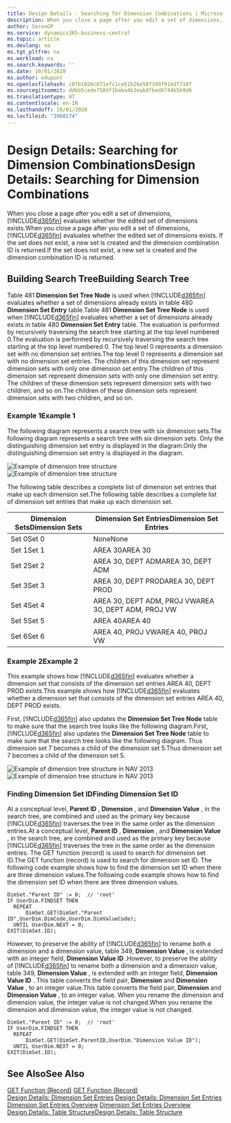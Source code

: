```yaml
---
title: Design Details - Searching for Dimension Combinations | Microsoft Docs
description: When you close a page after you edit a set of dimensions, Business Central evaluates whether the edited set of dimensions exists. If the set does not exist, a new set is created and the dimension combination ID is returned.
author: SorenGP
ms.service: dynamics365-business-central
ms.topic: article
ms.devlang: na
ms.tgt_pltfrm: na
ms.workload: na
ms.search.keywords: ''
ms.date: 10/01/2020
ms.author: edupont
ms.openlocfilehash: c8fb1026c871efc1ce61b26e587399f91bdf718f
ms.sourcegitcommit: ddbb5cede750df1baba4b3eab8fbed6744b5b9d6
ms.translationtype: HT
ms.contentlocale: en-IN
ms.lasthandoff: 10/01/2020
ms.locfileid: "3960174"
---
```

# <a name="design-details-searching-for-dimension-combinations"></a><span data-ttu-id="3b63e-104">Design Details: Searching for Dimension Combinations</span><span class="sxs-lookup"><span data-stu-id="3b63e-104">Design Details: Searching for Dimension Combinations</span></span>
<span data-ttu-id="3b63e-105">When you close a page after you edit a set of dimensions, [!INCLUDE[d365fin](includes/d365fin_md.md)] evaluates whether the edited set of dimensions exists.</span><span class="sxs-lookup"><span data-stu-id="3b63e-105">When you close a page after you edit a set of dimensions, [!INCLUDE[d365fin](includes/d365fin_md.md)] evaluates whether the edited set of dimensions exists.</span></span> <span data-ttu-id="3b63e-106">If the set does not exist, a new set is created and the dimension combination ID is returned.</span><span class="sxs-lookup"><span data-stu-id="3b63e-106">If the set does not exist, a new set is created and the dimension combination ID is returned.</span></span>  

## <a name="building-search-tree"></a><span data-ttu-id="3b63e-107">Building Search Tree</span><span class="sxs-lookup"><span data-stu-id="3b63e-107">Building Search Tree</span></span>  
 <span data-ttu-id="3b63e-108">Table 481 **Dimension Set Tree Node** is used when [!INCLUDE[d365fin](includes/d365fin_md.md)] evaluates whether a set of dimensions already exists in table 480 **Dimension Set Entry** table.</span><span class="sxs-lookup"><span data-stu-id="3b63e-108">Table 481 **Dimension Set Tree Node** is used when [!INCLUDE[d365fin](includes/d365fin_md.md)] evaluates whether a set of dimensions already exists in table 480 **Dimension Set Entry** table.</span></span> <span data-ttu-id="3b63e-109">The evaluation is performed by recursively traversing the search tree starting at the top level numbered 0.</span><span class="sxs-lookup"><span data-stu-id="3b63e-109">The evaluation is performed by recursively traversing the search tree starting at the top level numbered 0.</span></span> <span data-ttu-id="3b63e-110">The top level 0 represents a dimension set with no dimension set entries.</span><span class="sxs-lookup"><span data-stu-id="3b63e-110">The top level 0 represents a dimension set with no dimension set entries.</span></span> <span data-ttu-id="3b63e-111">The children of this dimension set represent dimension sets with only one dimension set entry.</span><span class="sxs-lookup"><span data-stu-id="3b63e-111">The children of this dimension set represent dimension sets with only one dimension set entry.</span></span> <span data-ttu-id="3b63e-112">The children of these dimension sets represent dimension sets with two children, and so on.</span><span class="sxs-lookup"><span data-stu-id="3b63e-112">The children of these dimension sets represent dimension sets with two children, and so on.</span></span>  

### <a name="example-1"></a><span data-ttu-id="3b63e-113">Example 1</span><span class="sxs-lookup"><span data-stu-id="3b63e-113">Example 1</span></span>  
 <span data-ttu-id="3b63e-114">The following diagram represents a search tree with six dimension sets.</span><span class="sxs-lookup"><span data-stu-id="3b63e-114">The following diagram represents a search tree with six dimension sets.</span></span> <span data-ttu-id="3b63e-115">Only the distinguishing dimension set entry is displayed in the diagram.</span><span class="sxs-lookup"><span data-stu-id="3b63e-115">Only the distinguishing dimension set entry is displayed in the diagram.</span></span>  

 <span data-ttu-id="3b63e-116">![Example of dimension tree structure](media/nav2013_dimension_tree.png "Example of dimension tree structure")</span><span class="sxs-lookup"><span data-stu-id="3b63e-116">![Example of dimension tree structure](media/nav2013_dimension_tree.png "Example of dimension tree structure")</span></span>  

 <span data-ttu-id="3b63e-117">The following table describes a complete list of dimension set entries that make up each dimension set.</span><span class="sxs-lookup"><span data-stu-id="3b63e-117">The following table describes a complete list of dimension set entries that make up each dimension set.</span></span>  

|<span data-ttu-id="3b63e-118">Dimension Sets</span><span class="sxs-lookup"><span data-stu-id="3b63e-118">Dimension Sets</span></span>|<span data-ttu-id="3b63e-119">Dimension Set Entries</span><span class="sxs-lookup"><span data-stu-id="3b63e-119">Dimension Set Entries</span></span>|  
|--------------------|---------------------------|  
|<span data-ttu-id="3b63e-120">Set 0</span><span class="sxs-lookup"><span data-stu-id="3b63e-120">Set 0</span></span>|<span data-ttu-id="3b63e-121">None</span><span class="sxs-lookup"><span data-stu-id="3b63e-121">None</span></span>|  
|<span data-ttu-id="3b63e-122">Set 1</span><span class="sxs-lookup"><span data-stu-id="3b63e-122">Set 1</span></span>|<span data-ttu-id="3b63e-123">AREA 30</span><span class="sxs-lookup"><span data-stu-id="3b63e-123">AREA 30</span></span>|  
|<span data-ttu-id="3b63e-124">Set 2</span><span class="sxs-lookup"><span data-stu-id="3b63e-124">Set 2</span></span>|<span data-ttu-id="3b63e-125">AREA 30, DEPT ADM</span><span class="sxs-lookup"><span data-stu-id="3b63e-125">AREA 30, DEPT ADM</span></span>|  
|<span data-ttu-id="3b63e-126">Set 3</span><span class="sxs-lookup"><span data-stu-id="3b63e-126">Set 3</span></span>|<span data-ttu-id="3b63e-127">AREA 30, DEPT PROD</span><span class="sxs-lookup"><span data-stu-id="3b63e-127">AREA 30, DEPT PROD</span></span>|  
|<span data-ttu-id="3b63e-128">Set 4</span><span class="sxs-lookup"><span data-stu-id="3b63e-128">Set 4</span></span>|<span data-ttu-id="3b63e-129">AREA 30, DEPT ADM, PROJ VW</span><span class="sxs-lookup"><span data-stu-id="3b63e-129">AREA 30, DEPT ADM, PROJ VW</span></span>|  
|<span data-ttu-id="3b63e-130">Set 5</span><span class="sxs-lookup"><span data-stu-id="3b63e-130">Set 5</span></span>|<span data-ttu-id="3b63e-131">AREA 40</span><span class="sxs-lookup"><span data-stu-id="3b63e-131">AREA 40</span></span>|  
|<span data-ttu-id="3b63e-132">Set 6</span><span class="sxs-lookup"><span data-stu-id="3b63e-132">Set 6</span></span>|<span data-ttu-id="3b63e-133">AREA 40, PROJ VW</span><span class="sxs-lookup"><span data-stu-id="3b63e-133">AREA 40, PROJ VW</span></span>|  

### <a name="example-2"></a><span data-ttu-id="3b63e-134">Example 2</span><span class="sxs-lookup"><span data-stu-id="3b63e-134">Example 2</span></span>  
 <span data-ttu-id="3b63e-135">This example shows how [!INCLUDE[d365fin](includes/d365fin_md.md)] evaluates whether a dimension set that consists of the dimension set entries AREA 40, DEPT PROD exists.</span><span class="sxs-lookup"><span data-stu-id="3b63e-135">This example shows how [!INCLUDE[d365fin](includes/d365fin_md.md)] evaluates whether a dimension set that consists of the dimension set entries AREA 40, DEPT PROD exists.</span></span>  

 <span data-ttu-id="3b63e-136">First, [!INCLUDE[d365fin](includes/d365fin_md.md)] also updates the **Dimension Set Tree Node** table to make sure that the search tree looks like the following diagram.</span><span class="sxs-lookup"><span data-stu-id="3b63e-136">First, [!INCLUDE[d365fin](includes/d365fin_md.md)] also updates the **Dimension Set Tree Node** table to make sure that the search tree looks like the following diagram.</span></span> <span data-ttu-id="3b63e-137">Thus dimension set 7 becomes a child of the dimension set 5.</span><span class="sxs-lookup"><span data-stu-id="3b63e-137">Thus dimension set 7 becomes a child of the dimension set 5.</span></span>  

 <span data-ttu-id="3b63e-138">![Example of dimension tree structure in NAV 2013](media/nav2013_dimension_tree_example2.png "Example of dimension tree structure in NAV 2013")</span><span class="sxs-lookup"><span data-stu-id="3b63e-138">![Example of dimension tree structure in NAV 2013](media/nav2013_dimension_tree_example2.png "Example of dimension tree structure in NAV 2013")</span></span>  

### <a name="finding-dimension-set-id"></a><span data-ttu-id="3b63e-139">Finding Dimension Set ID</span><span class="sxs-lookup"><span data-stu-id="3b63e-139">Finding Dimension Set ID</span></span>  
 <span data-ttu-id="3b63e-140">At a conceptual level, **Parent ID** , **Dimension** , and **Dimension Value** , in the search tree, are combined and used as the primary key because [!INCLUDE[d365fin](includes/d365fin_md.md)] traverses the tree in the same order as the dimension entries.</span><span class="sxs-lookup"><span data-stu-id="3b63e-140">At a conceptual level, **Parent ID** , **Dimension** , and **Dimension Value** , in the search tree, are combined and used as the primary key because [!INCLUDE[d365fin](includes/d365fin_md.md)] traverses the tree in the same order as the dimension entries.</span></span> <span data-ttu-id="3b63e-141">The GET function (record) is used to search for dimension set ID.</span><span class="sxs-lookup"><span data-stu-id="3b63e-141">The GET function (record) is used to search for dimension set ID.</span></span> <span data-ttu-id="3b63e-142">The following code example shows how to find the dimension set ID when there are three dimension values.</span><span class="sxs-lookup"><span data-stu-id="3b63e-142">The following code example shows how to find the dimension set ID when there are three dimension values.</span></span>  

```  
DimSet."Parent ID" := 0;  // 'root'  
IF UserDim.FINDSET THEN  
  REPEAT  
      DimSet.GET(DimSet."Parent ID",UserDim.DimCode,UserDim.DimValueCode);  
  UNTIL UserDim.NEXT = 0;  
EXIT(DimSet.ID);  

```  

<span data-ttu-id="3b63e-143">However, to preserve the ability of [!INCLUDE[d365fin](includes/d365fin_md.md)] to rename both a dimension and a dimension value, table 349, **Dimension Value** , is extended with an integer field, **Dimension Value ID** .</span><span class="sxs-lookup"><span data-stu-id="3b63e-143">However, to preserve the ability of [!INCLUDE[d365fin](includes/d365fin_md.md)] to rename both a dimension and a dimension value, table 349, **Dimension Value** , is extended with an integer field, **Dimension Value ID** .</span></span> <span data-ttu-id="3b63e-144">This table converts the field pair, **Dimension** and **Dimension Value** , to an integer value.</span><span class="sxs-lookup"><span data-stu-id="3b63e-144">This table converts the field pair, **Dimension** and **Dimension Value** , to an integer value.</span></span> <span data-ttu-id="3b63e-145">When you rename the dimension and dimension value, the integer value is not changed.</span><span class="sxs-lookup"><span data-stu-id="3b63e-145">When you rename the dimension and dimension value, the integer value is not changed.</span></span>  

```  
DimSet."Parent ID" := 0;  // 'root'  
IF UserDim.FINDSET THEN  
  REPEAT  
      DimSet.GET(DimSet.ParentID,UserDim."Dimension Value ID");  
  UNTIL UserDim.NEXT = 0;  
EXIT(DimSet.ID);  

```  

## <a name="see-also"></a><span data-ttu-id="3b63e-146">See Also</span><span class="sxs-lookup"><span data-stu-id="3b63e-146">See Also</span></span>  
 <span data-ttu-id="3b63e-147">[GET Function (Record)](/dynamics-nav/GET-Function--Record-)  </span><span class="sxs-lookup"><span data-stu-id="3b63e-147">[GET Function (Record)](/dynamics-nav/GET-Function--Record-)  </span></span>  
 <span data-ttu-id="3b63e-148">[Design Details: Dimension Set Entries](design-details-dimension-set-entries.md) </span><span class="sxs-lookup"><span data-stu-id="3b63e-148">[Design Details: Dimension Set Entries](design-details-dimension-set-entries.md) </span></span>  
 <span data-ttu-id="3b63e-149">[Dimension Set Entries Overview](design-details-dimension-set-entries-overview.md) </span><span class="sxs-lookup"><span data-stu-id="3b63e-149">[Dimension Set Entries Overview](design-details-dimension-set-entries-overview.md) </span></span>  
 [<span data-ttu-id="3b63e-150">Design Details: Table Structure</span><span class="sxs-lookup"><span data-stu-id="3b63e-150">Design Details: Table Structure</span></span>](design-details-table-structure.md)   
 
